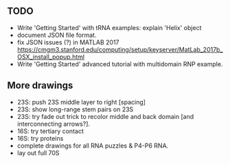 ## TODO
* Write 'Getting Started' with tRNA examples: explain 'Helix' object
* document JSON file format.
* fix JSON issues (?) in MATLAB 2017 https://cmgm3.stanford.edu/computing/setup/keyserver/MatLab_2017b_OSX_install_popup.html
* Write 'Getting Started' advanced tutorial with multidomain RNP example.

## More drawings
* 23S: push 23S middle layer to right [spacing]
* 23S: show long-range stem pairs on 23S
* 23S: try fade out trick to recolor middle and back domain [and interconnecting arrows?].
* 16S: try tertiary contact 
* 16S: try proteins
* complete drawings for all RNA puzzles & P4-P6 RNA.
* lay out full 70S
